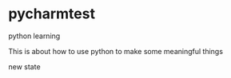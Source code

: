 # pycharmtest
python learning

This is about how to use python to make some meaningful things

new state
